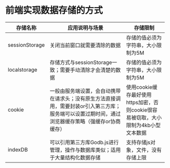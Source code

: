 # 前端实现数据存储的方式

| 存储名称       | 应用说明与场景                                               | 存储限制                                                     |
| -------------- | ------------------------------------------------------------ | ------------------------------------------------------------ |
| sessionStorage | 关闭当前窗口就需要清除的数据                                 | 存储的值必须为字符串，大小限制为5M                           |
| localstorage   | 存储方式与sessionStorage一致；需要手动清除才会清楚的数据     | 存储的值必须为字符串，大小限制为5M                           |
| cookie         | 一般由服务端设置，会自动携带在请求头；没有原生方法直接调用，需要封装or引入第三方库；服务端可以设置过期时间，通过浏览器缓存策略（强缓存or协商缓存） | 使用cookie缓存最好使用https加密，否则cookie很容易被窃取，大小限制为4kb小型文本数据 |
| indexDB        | 可以引用第三方库Godb.js进行管理，操作与数据库类似；适用于大量结构化数据存储 | 支持存储js对象，文件，没有存储上限                           |

